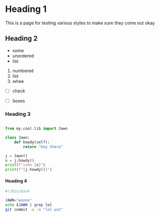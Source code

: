 # Heading 1
This is a page for testing various styles to make sure they come out okay

## Heading 2
- some
- unordered
- list

1. numbered
2. list
3. whee


- [ ] check
- [ ] boxes


### Heading 3
```python

from my.cool.lib import Jawn

class Jawn:
    def howdy(self):
        return "hey there"

j = Jawn()
x = j.howdy()
print(f"some {x}")
print(f"{j.howdy()}")
```


#### Heading 4
```bash
#!/bin/bash

JAWN="woooo"
echo $JAWN | grep lol
git commit -a -m "lol wut"
```
